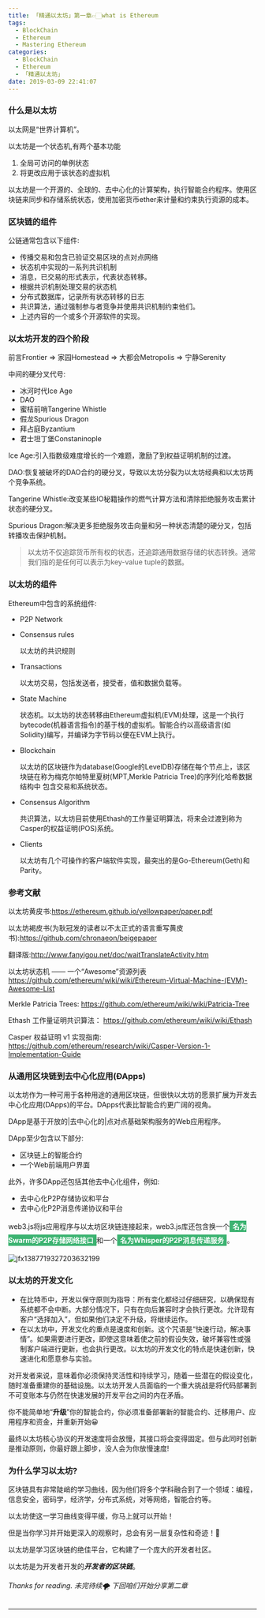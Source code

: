 ```yaml
---
title: 「精通以太坊」第一章👉🏻what is Ethereum
tags:
  - BlockChain
  - Ethereum
  - Mastering Ethereum
categories:
  - BlockChain
  - Ethereum
  - 「精通以太坊」
date: 2019-03-09 22:41:07
---
```


### 什么是以太坊

以太网是“世界计算机”。

以太坊是一个状态机,有两个基本功能

1. 全局可访问的单例状态
2. 将更改应用于该状态的虚拟机

以太坊是一个开源的、全球的、去中心化的计算架构，执行智能合约程序。使用区块链来同步和存储系统状态，使用加密货币ether来计量和约束执行资源的成本。



### 区块链的组件

公链通常包含以下组件:

- 传播交易和包含已验证交易区块的点对点网络
- 状态机中实现的一系列共识机制
- 消息，已交易的形式表示，代表状态转移。
- 根据共识机制处理交易的状态机
- 分布式数据库，记录所有状态转移的日志
- 共识算法，通过强制参与者竞争并使用共识机制约束他们。
- 上述内容的一个或多个开源软件的实现。



### 以太坊开发的四个阶段

前言Frontier => 家园Homestead => 大都会Metropolis => 宁静Serenity

中间的硬分叉代号:

- 冰河时代Ice Age
- DAO
- 蜜桔前哨Tangerine Whistle
- 假龙Spurious Dragon
- 拜占庭Byzantium
- 君士坦丁堡Constaninople

Ice Age:引入指数级难度增长的一个难题，激励了到权益证明机制的过渡。

DAO:恢复被破坏的DAO合约的硬分叉，导致以太坊分裂为以太坊经典和以太坊两个竞争系统。

Tangerine Whistle:改变某些IO秘籍操作的燃气计算方法和清除拒绝服务攻击累计状态的硬分叉。

Spurious Dragon:解决更多拒绝服务攻击向量和另一种状态清楚的硬分叉，包括转播攻击保护机制。



> 以太坊不仅追踪货币所有权的状态，还追踪通用数据存储的状态转换。通常我们指的是任何可以表示为key-value tuple的数据。



### 以太坊的组件

Ethereum中包含的系统组件:

- P2P Network

- Consensus rules

  以太坊的共识规则

- Transactions

  以太坊交易，包括发送者，接受者，值和数据负载等。

- State Machine

  状态机。以太坊的状态转移由Ethereum虚拟机(EVM)处理，这是一个执行bytecode(机器语言指令)的基于栈的虚拟机。智能合约以高级语言(如Solidity)编写，并编译为字节码以便在EVM上执行。

- Blockchain

  以太坊的区块链作为database(Google的LevelDB)存储在每个节点上，该区块链在称为梅克尔帕特里夏树(MPT,Merkle Patricia Tree)的序列化哈希数据结构中 包含交易和系统状态。

- Consensus Algorithm

  共识算法，以太坊目前使用Ethash的工作量证明算法，将来会过渡到称为Casper的权益证明(POS)系统。

- Clients

  以太坊有几个可操作的客户端软件实现，最突出的是Go-Ethereum(Geth)和Parity。



### 参考文献

以太坊黄皮书:<https://ethereum.github.io/yellowpaper/paper.pdf>



以太坊褐皮书(为耿冠发的读者以不太正式的语言重写黄皮书):<https://github.com/chronaeon/beigepaper>

翻译版:http://www.fanyigou.net/doc/waitTranslateActivity.htm



以太坊状态机 —— 一个“Awesome”资源列表 <https://github.com/ethereum/wiki/wiki/Ethereum-Virtual-Machine-(EVM)-Awesome-List>



Merkle Patricia Trees: <https://github.com/ethereum/wiki/wiki/Patricia-Tree>



Ethash 工作量证明共识算法： <https://github.com/ethereum/wiki/wiki/Ethash>



Casper 权益证明 v1 实现指南: <https://github.com/ethereum/research/wiki/Casper-Version-1-Implementation-Guide>



### 从通用区块链到去中心化应用(ÐApps)

以太坊作为一种可用于各种用途的通用区块链，但很快以太坊的愿景扩展为开发去中心化应用(DApps)的平台。DApps代表比智能合约更广阔的视角。

DApp是基于开放的|去中心化的|点对点基础架构服务的Web应用程序。



DApp至少包含以下部分:

- 区块链上的智能合约
- 一个Web前端用户界面

此外，许多DApp还包括其他去中心化组件，例如:

- 去中心化P2P存储协议和平台
- 去中心化P2P消息传递协议和平台



web3.js将js应用程序与以太坊区块链连接起来，web3.js库还包含换一个<font style="color:white;background:mediumseagreen;padding:3px 6px;font-weight:bold;line-height:28px">名为Swarm的P2P存储网络接口</font>和一个<font style="color:white;background:mediumseagreen;padding:3px 6px;font-weight:bold;line-height:28px">名为Whisper的P2P消息传递服务</font>。



![jfx1387719327203632199](web3suite.png)



### 以太坊的开发文化

- 在比特币中，开发以保守原则为指导：所有变化都经过仔细研究，以确保现有系统都不会中断。大部分情况下，只有在向后兼容时才会执行更改。允许现有客户“选择加入”，但如果他们决定不升级，将继续运作。
- 在以太坊中，开发文化的重点是速度和创新。这个咒语是“快速行动，解决事情”。如果需要进行更改，即使这意味着使之前的假设失效，破坏兼容性或强制客户端进行更新，也会执行更改。以太坊的开发文化的特点是快速创新，快速进化和愿意参与实验。



对开发者来说，意味着你必须保持灵活性和持续学习，随着一些潜在的假设变化，随时准备重建你的基础设施。以太坊开发人员面临的一个重大挑战是将代码部署到不可变账本与仍然在快速发展的开发平台之间的内在矛盾。

你不能简单地“**升级**”你的智能合约，你必须准备部署新的智能合约、迁移用户、应用程序和资金，并重新开始😀



最终以太坊核心协议的开发速度将会放慢，其接口将会变得固定。但与此同时创新是推动原则，你最好跟上脚步，没人会为你放慢速度!



### 为什么学习以太坊?

区块链具有非常陡峭的学习曲线，因为他们将多个学科融合到了一个领域：编程，信息安全，密码学，经济学，分布式系统，对等网络，智能合约等。

以太坊使这一学习曲线变得平缓，你马上就可以开始！

但是当你学习并开始更深入的观察时，总会有另一层复杂性和奇迹！🔮



以太坊是学习区块链的绝佳平台，它构建了一个庞大的开发者社区。

以太坊是为开发者开发的***开发者的区块链***。



###### Thanks for reading. 未完待续🌪 下回咱们开始分享第二章

------

